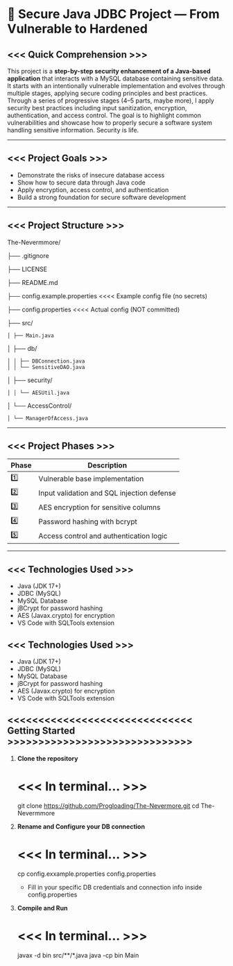 # 🔐 Secure Java JDBC Project — From Vulnerable to Hardened

##      <<< Quick Comprehension >>>

This project is a **step-by-step security enhancement of a Java-based application** that interacts with a MySQL database containing sensitive data. It starts with an intentionally vulnerable implementation and evolves through multiple stages, applying secure coding principles and best practices. Through a series of progressive stages (4–5 parts, maybe more), I apply security best practices including input sanitization, encryption, authentication, and access control. The goal is to highlight common vulnerabilities and showcase how to properly secure a software system handling sensitive information. Security is life. 

-------------------------------------------------------------------------

##      <<< Project Goals >>>

- Demonstrate the risks of insecure database access
- Show how to secure data through Java code
- Apply encryption, access control, and authentication
- Build a strong foundation for secure software development

-------------------------------------------------------------------------

##      <<< Project Structure >>>

The-Nevermmore/

├── .gitignore

├── LICENSE

├── README.md

├── config.example.properties <<<< Example config file (no secrets)

├── config.properties <<<< Actual config (NOT committed)

├── src/

    │ ├── Main.java

│ ├── db/

    │ │ ├── DBConnection.java
    │ │ └── SensitiveDAO.java

│ ├── security/

    │ │ └── AESUtil.java

│ └── AccessControl/

    │ └── ManagerOfAccess.java

-------------------------------------------------------------------------

##      <<< Project Phases >>>

| Phase | Description                                 |
|-------|---------------------------------------------|
| 1️⃣    | Vulnerable base implementation              |
| 2️⃣    | Input validation and SQL injection defense |
| 3️⃣    | AES encryption for sensitive columns       |
| 4️⃣    | Password hashing with bcrypt               |
| 5️⃣    | Access control and authentication logic    |

-------------------------------------------------------------------------

##      <<< Technologies Used >>>

- Java (JDK 17+)
- JDBC (MySQL)
- MySQL Database
- jBCrypt for password hashing
- AES (Javax.crypto) for encryption
- VS Code with SQLTools extension

##      <<< Technologies Used >>>

- Java (JDK 17+)
- JDBC (MySQL)
- MySQL Database
- jBCrypt for password hashing
- AES (Javax.crypto) for encryption
- VS Code with SQLTools extension



## <<<<<<<<<<<<<<<<<<<<<<<<<<<<<< Getting Started >>>>>>>>>>>>>>>>>>>>>>>>>>>>>>

1. **Clone the repository**
   
   #    <<< In terminal... >>>
   git clone https://github.com/Progloading/The-Nevermore.git
   cd The-Nevermmore

2. **Rename and Configure your DB connection**

    #   <<< In terminal... >>>
    cp config.exxample.properties config.properties

    - Fill in your specific DB credentials and connection info inside config.properties

3. **Compile and Run**

    # <<< In terminal... >>>
    javax -d bin src/**/*.java
    java -cp bin Main